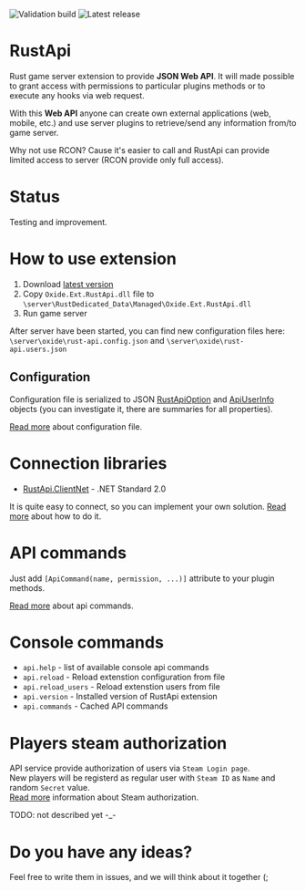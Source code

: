 ![Validation build](https://github.com/NickRimmer/RustApi/workflows/Validation%20build/badge.svg?branch=master) ![Latest release](https://img.shields.io/github/v/release/NickRimmer/RustApi)

# RustApi
Rust game server extension to provide **JSON Web API**.
It will made possible to grant access with permissions to particular plugins methods or to execute any hooks via web request.

With this **Web API** anyone can create own external applications (web, mobile, etc.) and use server plugins to retrieve/send any information from/to game server.

Why not use RCON? Cause it's easier to call and RustApi can provide limited access to server (RCON provide only full access).

# Status
Testing and improvement.

# How to use extension
1. Download [latest version](https://github.com/NickRimmer/RustApi/releases)
2. Copy `Oxide.Ext.RustApi.dll` file to `\server\RustDedicated_Data\Managed\Oxide.Ext.RustApi.dll`
3. Run game server

After server have been started, you can find new configuration files here:
`\server\oxide\rust-api.config.json` and `\server\oxide\rust-api.users.json`

## Configuration
Configuration file is serialized to JSON [RustApiOption](Oxide.Ext.RustApi/Primitives/Models/RustApiOptions.cs) and [ApiUserInfo](Oxide.Ext.RustApi/Models/ApiUserInfo.cs) objects (you can investigate it, there are summaries for all properties).

[Read more](Configuration.md) about configuration file.

# Connection libraries
- [RustApi.ClientNet](https://github.com/NickRimmer/RustApi.ClientNet) - .NET Standard 2.0

It is quite easy to connect, so you can implement your own solution. [Read more](Connection.md) about how to do it.

# API commands
Just add `[ApiCommand(name, permission, ...)]` attribute to your plugin methods.  

[Read more](Commands.md) about api commands.

# Console commands
- `api.help` - list of available console api commands
- `api.reload` - Reload extenstion configuration from file
- `api.reload_users` - Reload extenstion users from file
- `api.version` - Installed version of RustApi extension
- `api.commands` - Cached API commands

# Players steam authorization
API service provide authorization of users via `Steam Login page`.  
New players will be registerd as regular user with `Steam ID` as `Name` and random `Secret` value.  
[Read more](SteamAuth.md) information about Steam authorization.

TODO: not described yet -_-

# Do you have any ideas?
Feel free to write them in issues, and we will think about it together (;
